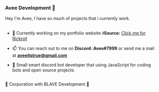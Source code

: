 ### Avee Development 🎲
Hey I'm Avee, <nl>I have so much of projects that i currently work.
##
- 🧶 Currently working on my portfolio website
》**Source:** [Click me for Rickroll](https://github.com/aveeitstrue)

- 📫 You can reach out to me on **Discord: Avee#7999** or send me a mail at **aveeitstrue@gmail.com**

- 🎣 Small smart discord bot developer that using JavaScript for coding bots and open source projects.
##
🔅 Corporation with BLAVE Development 🔅
